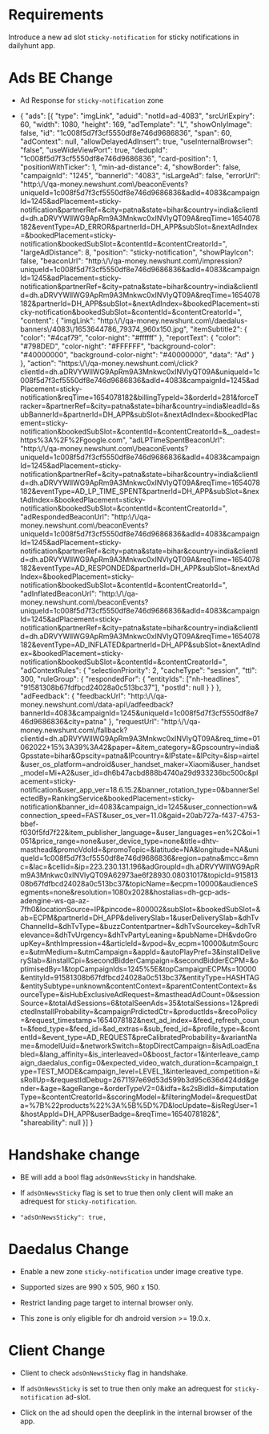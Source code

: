 # Requirements

Introduce a new ad slot `sticky-notification` for sticky notifications
in dailyhunt app.

# Ads BE Change

- Ad Response for `sticky-notification` zone

- { \"ads\": \[{ \"type\": \"imgLink\", \"aduid\": \"notId=ad-4083\",
  \"srcUrlExpiry\": 60, \"width\": 1080, \"height\": 169,
  \"adTemplate\": \"L\", \"showOnlyImage\": false, \"id\":
  \"1c008f5d7f3cf5550df8e746d9686836\", \"span\": 60, \"adContext\":
  null, \"allowDelayedAdInsert\": true, \"useInternalBrowser\":
  \"false\", \"useWideViewPort\": true, \"dedupId\":
  \"1c008f5d7f3cf5550df8e746d9686836\", \"card-position\": 1,
  \"positionWithTicker\": 1, \"min-ad-distance\": 4, \"showBorder\":
  false, \"campaignId\": \"1245\", \"bannerId\": \"4083\",
  \"isLargeAd\": false, \"errorUrl\":
  \"http:\\/\\/qa-money.newshunt.com\\/beaconEvents?uniqueId=1c008f5d7f3cf5550df8e746d9686836&adId=4083&campaignId=1245&adPlacement=sticky-notification&partnerRef=&city=patna&state=bihar&country=india&clientId=dh.aDRVYWllWG9ApRm9A3Mnkwc0xINVlyQT09A&reqTime=1654078182&eventType=AD_ERROR&partnerId=DH_APP&subSlot=&nextAdIndex=&bookedPlacement=sticky-notification&bookedSubSlot=&contentId=&contentCreatorId=\",
  \"largeAdDistance\": 8, \"position\": \"sticky-notification\",
  \"showPlayIcon\": false, \"beaconUrl\":
  \"http:\\/\\/qa-money.newshunt.com\\/impression?uniqueId=1c008f5d7f3cf5550df8e746d9686836&adId=4083&campaignId=1245&adPlacement=sticky-notification&partnerRef=&city=patna&state=bihar&country=india&clientId=dh.aDRVYWllWG9ApRm9A3Mnkwc0xINVlyQT09A&reqTime=1654078182&partnerId=DH_APP&subSlot=&nextAdIndex=&bookedPlacement=sticky-notification&bookedSubSlot=&contentId=&contentCreatorId=\",
  \"content\": { \"imgLink\":
  \"http:\\/\\/qa-money.newshunt.com\\/daedalus-banners\\/4083\\/1653644786_79374_960x150.jpg\",
  \"itemSubtitle2\": { \"color\": \"#4caf79\", \"color-night\":
  \"#ffffff\" }, \"reportText\": { \"color\": \"#798DED\",
  \"color-night\": \"#FFFFFF\", \"background-color\": \"#40000000\",
  \"background-color-night\": \"#40000000\", \"data\": \"Ad\" } },
  \"action\":
  \"https:\\/\\/qa-money.newshunt.com\\/click?clientId=dh.aDRVYWllWG9ApRm9A3Mnkwc0xINVlyQT09A&uniqueId=1c008f5d7f3cf5550df8e746d9686836&adId=4083&campaignId=1245&adPlacement=sticky-notification&reqTime=1654078182&billingTypeId=3&orderId=281&forceTracker=&partnerRef=&city=patna&state=bihar&country=india&leadId=&subBannerId=&partnerId=DH_APP&subSlot=&nextAdIndex=&bookedPlacement=sticky-notification&bookedSubSlot=&contentId=&contentCreatorId=&\_\_oadest=https%3A%2F%2Fgoogle.com\",
  \"adLPTimeSpentBeaconUrl\":
  \"http:\\/\\/qa-money.newshunt.com\\/beaconEvents?uniqueId=1c008f5d7f3cf5550df8e746d9686836&adId=4083&campaignId=1245&adPlacement=sticky-notification&partnerRef=&city=patna&state=bihar&country=india&clientId=dh.aDRVYWllWG9ApRm9A3Mnkwc0xINVlyQT09A&reqTime=1654078182&eventType=AD_LP_TIME_SPENT&partnerId=DH_APP&subSlot=&nextAdIndex=&bookedPlacement=sticky-notification&bookedSubSlot=&contentId=&contentCreatorId=\",
  \"adRespondedBeaconUrl\":
  \"http:\\/\\/qa-money.newshunt.com\\/beaconEvents?uniqueId=1c008f5d7f3cf5550df8e746d9686836&adId=4083&campaignId=1245&adPlacement=sticky-notification&partnerRef=&city=patna&state=bihar&country=india&clientId=dh.aDRVYWllWG9ApRm9A3Mnkwc0xINVlyQT09A&reqTime=1654078182&eventType=AD_RESPONDED&partnerId=DH_APP&subSlot=&nextAdIndex=&bookedPlacement=sticky-notification&bookedSubSlot=&contentId=&contentCreatorId=\",
  \"adInflatedBeaconUrl\":
  \"http:\\/\\/qa-money.newshunt.com\\/beaconEvents?uniqueId=1c008f5d7f3cf5550df8e746d9686836&adId=4083&campaignId=1245&adPlacement=sticky-notification&partnerRef=&city=patna&state=bihar&country=india&clientId=dh.aDRVYWllWG9ApRm9A3Mnkwc0xINVlyQT09A&reqTime=1654078182&eventType=AD_INFLATED&partnerId=DH_APP&subSlot=&nextAdIndex=&bookedPlacement=sticky-notification&bookedSubSlot=&contentId=&contentCreatorId=\",
  \"adContextRules\": { \"selectionPriority\": 2, \"cacheType\":
  \"session\", \"ttl\": 300, \"ruleGroup\": { \"respondedFor\": {
  \"entityIds\": \[\"nh-headlines\",
  \"91581308b67fdfbcd24028a0c513bc37\"\], \"postId\": null } } },
  \"adFeedback\": { \"feedbackUrl\":
  \"http:\\/\\/qa-money.newshunt.com\\/data-api\\/adfeedback?bannerId=4083&campaignId=1245&uniqueId=1c008f5d7f3cf5550df8e746d9686836&city=patna\"
  }, \"requestUrl\":
  \"http:\\/\\/qa-money.newshunt.com\\/fallback?clientid=dh.aDRVYWllWG9ApRm9A3Mnkwc0xINVlyQT09A&req_time=01062022+15%3A39%3A42&paper=&item_category=&Gpscountry=india&Gpsstate=bihar&Gpscity=patna&IPcountry=&IPstate=&IPcity=&isp=airtel&user_os_platform=android&user_handset_maker=Xiaomi&user_handset_model=Mi+A2&user_id=dh6b47acbd888b4740a29d933236bc500c&placement=sticky-notification&user_app_ver=18.6.15.2&banner_rotation_type=0&bannerSelectedBy=RankingService&bookedPlacement=sticky-notification&banner_id=4083&campaign_id=1245&user_connection=w&connection_speed=FAST&user_os_ver=11.0&gaid=20ab727a-f437-4753-bbef-f030f5fd7f22&item_publisher_language=&user_languages=en%2C&oi=1051&price_range=none&user_device_type=none&title=dhtv-masthead&promoVdoId=&promoTopic=&latitude=NA&longitude=NA&uniqueId=1c008f5d7f3cf5550df8e746d9686836&region=patna&mcc=&mnc=&lac=&cellid=&ip=223.230.131.196&adGroupId=dh.aDRVYWllWG9ApRm9A3Mnkwc0xINVlyQT09A62973ae6f28930.08031017&topicId=91581308b67fdfbcd24028a0c513bc37&topicName=&ecpm=10000&audienceSegments=none&resolution=1080x2028&hostalias=dh-gcp-ads-adengine-ws-qa-az-7fh0&locationSource=IP&pincode=800002&subSlot=&bookedSubSlot=&ab=ECPM&partnerId=DH_APP&deliverySlab=1&userDeliverySlab=&dhTvChannelId=&dhTvType=&buzzContentpartner=&dhTvSourcekey=&dhTvRelevance=&dhTvUrgency=&dhTvPartyLeaning=&pubName=DH&vdoGroupKey=&nthImpression=4&articleId=&vpod=&v_ecpm=10000&utmSource=&utmMedium=&utmCampaign=&appId=&autoPlayPref=3&installDeliverySlab=&installCpi=&secondBidderCampaign=&secondBidderECPM=&optimisedBy=1&topCampaignIds=1245%5E&topCampaignECPMs=10000&entityId=91581308b67fdfbcd24028a0c513bc37&entityType=HASHTAG&entitySubtype=unknown&contentContext=&parentContentContext=&sourceType=&isHubExclusiveAdRequest=&mastheadAdCount=0&sessionSource=&totalAdSessions=6&totalSeenAds=35&totalSessions=12&predictedInstallProbability=&campaignPrdictedCtr=&productIds=&recoPolicy=&request_timestamp=1654078182&next_ad_index=&feed_refresh_count=&feed_type=&feed_id=&ad_extras=&sub_feed_id=&profile_type=&contentId=&event_type=AD_REQUEST&preCalibratedProbability=&variantName=&modelUuid=&networkSwitch=&topDirectCampaign=&isAdLoadEnabled=&lang_affinity=&is_interleaved=0&boost_factor=1&interleave_campaign_daedalus_config=0&expected_video_watch_duration=&campaign_type=TEST_MODE&campaign_level=LEVEL_1&interleaved_competition=&isRollUp=&requestIdDebug=2671197e69d53d599b3d95c636d424dd&gender=&age=&ageRange=&orderTypeV2=0&idfa=&s2sBidId=&imputationType=&contentCreatorId=&scoringModel=&filteringModel=&requestData=%7B%22products%22%3A%5B%5D%7D&locUpdate=&isRegUser=1&hostAppId=DH_APP&userBadge=&reqTime=1654078182&\",
  \"shareability\": null }\] }

# Handshake change

- BE will add a bool flag `adsOnNewsSticky` in handshake.

- If `adsOnNewsSticky` flag is set to true then only client will make an
  adrequest for `sticky-notification`.

- `"adsOnNewsSticky": true,`

# Daedalus Change

- Enable a new zone `sticky-notification` under image creative type.

- Supported sizes are 990 x 505, 960 x 150.

- Restrict landing page target to internal browser only.

- This zone is only eligible for dh android version \>= 19.0.x.

# Client Change

- Client to check `adsOnNewsSticky` flag in handshake.

- If `adsOnNewsSticky` is set to true then only make an adrequest for
  `sticky-notification` ad-slot.

- Click on the ad should open the deeplink in the internal browser of
  the app.
